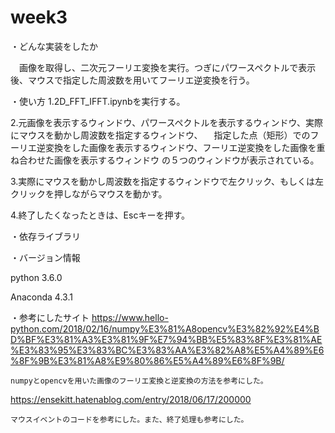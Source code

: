 # week3
・どんな実装をしたか

　画像を取得し、二次元フーリエ変換を実行。つぎにパワースペクトルで表示後、マウスで指定した周波数を用いてフーリエ逆変換を行う。
 
・使い方
  1.2D_FFT_IFFT.ipynbを実行する。
  
  2.元画像を表示するウィンドウ、パワースペクトルを表示するウィンドウ、実際にマウスを動かし周波数を指定するウィンドウ、
   　指定した点（矩形）でのフーリエ逆変換をした画像を表示するウィンドウ、フーリエ逆変換をした画像を重ね合わせた画像を表示するウィンドウ
     の５つのウィンドウが表示されている。
   
  3.実際にマウスを動かし周波数を指定するウィンドウで左クリック、もしくは左クリックを押しながらマウスを動かす。
  
  4.終了したくなったときは、Escキーを押す。


・依存ライブラリ


・バージョン情報

  python 3.6.0
  
  Anaconda 4.3.1
  
・参考にしたサイト
  https://www.hello-python.com/2018/02/16/numpy%E3%81%A8opencv%E3%82%92%E4%BD%BF%E3%81%A3%E3%81%9F%E7%94%BB%E5%83%8F%E3%81%AE%E3%83%95%E3%83%BC%E3%83%AA%E3%82%A8%E5%A4%89%E6%8F%9B%E3%81%A8%E9%80%86%E5%A4%89%E6%8F%9B/
    
    numpyとopencvを用いた画像のフーリエ変換と逆変換の方法を参考にした。
    
  https://ensekitt.hatenablog.com/entry/2018/06/17/200000
  
    マウスイベントのコードを参考にした。また、終了処理も参考にした。
    
  
    
